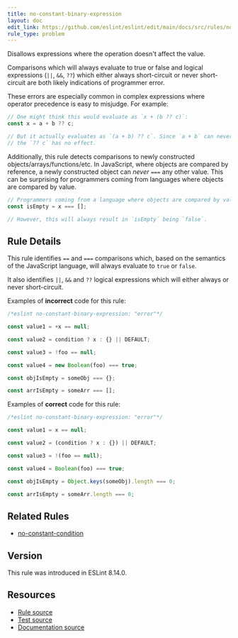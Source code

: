 ```yaml
---
title: no-constant-binary-expression
layout: doc
edit_link: https://github.com/eslint/eslint/edit/main/docs/src/rules/no-constant-binary-expression.md
rule_type: problem
---
```


Disallows expressions where the operation doesn't affect the value.

Comparisons which will always evaluate to true or false and logical expressions (`||`, `&&`, `??`) which either always short-circuit or never short-circuit are both likely indications of programmer error.

These errors are especially common in complex expressions where operator precedence is easy to misjudge. For example:

```js
// One might think this would evaluate as `x + (b ?? c)`:
const x = a + b ?? c;

// But it actually evaluates as `(a + b) ?? c`. Since `a + b` can never be null,
// the `?? c` has no effect.
```

Additionally, this rule detects comparisons to newly constructed objects/arrays/functions/etc. In JavaScript, where objects are compared by reference, a newly constructed object can _never_ `===` any other value. This can be surprising for programmers coming from languages where objects are compared by value.

```js
// Programmers coming from a language where objects are compared by value might expect this to work:
const isEmpty = x === [];

// However, this will always result in `isEmpty` being `false`.
```

## Rule Details

This rule identifies `==` and `===` comparisons which, based on the semantics of the JavaScript language, will always evaluate to `true` or `false`.

It also identifies `||`, `&&` and `??` logical expressions which will either always or never short-circuit.

Examples of **incorrect** code for this rule:

```js
/*eslint no-constant-binary-expression: "error"*/

const value1 = +x == null;

const value2 = condition ? x : {} || DEFAULT;

const value3 = !foo == null;

const value4 = new Boolean(foo) === true;

const objIsEmpty = someObj === {};

const arrIsEmpty = someArr === [];
```

Examples of **correct** code for this rule:

```js
/*eslint no-constant-binary-expression: "error"*/

const value1 = x == null;

const value2 = (condition ? x : {}) || DEFAULT;

const value3 = !(foo == null);

const value4 = Boolean(foo) === true;

const objIsEmpty = Object.keys(someObj).length === 0;

const arrIsEmpty = someArr.length === 0;
```

## Related Rules

* [no-constant-condition](no-constant-condition)

## Version

This rule was introduced in ESLint 8.14.0.

## Resources

* [Rule source](https://github.com/eslint/eslint/tree/HEAD/lib/rules/no-constant-binary-expression.js)
* [Test source](https://github.com/eslint/eslint/tree/HEAD/tests/lib/rules/no-constant-binary-expression.js)
* [Documentation source](https://github.com/eslint/eslint/tree/HEAD/docs/src/rules/no-constant-binary-expression.md)
